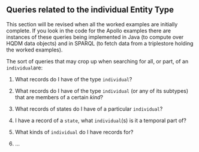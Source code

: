 ## Queries related to the **individual** Entity Type

This section will be revised when all the worked examples are initially complete.  If you look in the code for the Apollo examples there are instances of these queries being implemented in Java (to compute over HQDM data objects) and in SPARQL (to fetch data from a triplestore holding the worked examples).

The sort of queries that may crop up when searching for all, or part, of an `individual`are:

1. What records do I have of the type `individual`?

2. What records do I have of the type `individual` (or any of its subtypes) that are members of a certain *kind*?

3. What records of states do I have of a particular `individual`?

4. I have a record of a `state`, what `individual`(s) is it a temporal part of?

5. What kinds of `individual` do I have records for?

6. ...

